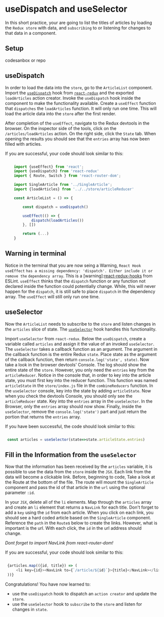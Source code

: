 # useDispatch and useSelector

In this short practice, your are going to list the titles of articles by loading
the `Redux store` with data, and `subscribing` to or listening for changes to
that data in a component.

## Setup

codesanbox or repo

## useDispatch

In order to load the data into the `store`, go to the `ArticleList` component.
Import the [`useDispatch`][react-redux-hooks] hook from
[`react-redux`][react-redux] and the exported `loadArticles` action creator.
Invoke the `useDispatch` hook inside the component to make the functionality
available. Create a `useEffect` function that `dispatches` the `loadArticles`
function. It will only run one time. This will load the article data into the
`store` after the first render.

After completion of the `useEffect`, navigate to the Redux devtools in the
browser. On the inspector side of the tools, click on the
`/articles/loadArticles` action. On the right side, click the `State` tab. When
opening the results you should see that the `entries` array has now been filled
with articles.

If you are successful, your code should look similar to this:

```js

    import {useEffect} from 'react';
    import {useDispatch} from 'react-redux'
    import { Route, Switch } from 'react-router-dom';

    import SingleArticle from '../SingleArticle';
    import {loadArticles} from '../../store/articleReducer'

    const ArticleList = () => {

        const dispatch = useDispatch()

        useEffect(() => {
            dispatch(loadArticles())
        }, [])

        return (...)
    }

```

## Warning in terminal

Notice in the terminal that you are now seing a Warning, `React Hook useEffect`
`has a missing dependency: 'dispatch'. Either include it or remove the`
`dependency array`. This is a [warning]:[react-redux-hooks] from ESLint.
`useEffect` thinks that the `dispatch` function or any function not declared
inside the function could potentially change. While, this will never happen for
the `dispatch`, it is still safe to place `dispatch` in the dependency array.
The `useEffect` will still only run one time.

## useSelector

Now the `ArticleList` needs to subscribe to the `store` and listen changes in
the `articles` slice of state. The [`useSelector`][react-redux-hooks] hook
handles this functionality.

Import `useSelector` from `react-redux`. Below the `useDispatch`, create a
variable called `articles` and assign it the value of an invoked `useSelector`.
The `useSelector` takes a callback function as an argument. The argument in the
callback function is the entire Redux `state`. Place state as
the argument of the callback function, then return `console.log('state',
state)`. Now take a look in the browser devtools' Console. The log should
show the entire state of the `store`. However, you only need the `entries` key
from the `articleReducer`. Notice in the console that, in order to key into the
article state, you must first key into the reducer function. This function was
named `articleState` in the `store/index.js` file in the `combineReducers`
function. In the `useSelector` console, key into the state by adding
`articleState`. Now when you check the devtools Console, you should only see
the `articleReducer` state. Key into the `entries`
array in the `useSelector`. In the Browser, only the `entries` array should now
show. Finally, inside the `useSelector`, remove the `console.log('state')` part
and just return the portion that returns the `entries` array.

If you have been successful, the code should look similar to this:

```js

 const articles = useSelector(state=>state.articleState.entries)

```

## Fill in the Information from the `useSelector`

Now that the information has been received by the `articles` variable, it is
possible to use the data from the `store` inside the `JSX`. Each link from the
data will become a clickable link. Before, beginning to code, Take a look at the
Route at the bottom of the file. The route will mount the `SingleArticle`
component and pass the id of that article in the `url` using the optional
parameter `:id`.

In your `JSX`, delete all of the `li` elements. Map through the `articles` array
and create an `li` element that returns a `NavLink` for each title. Don't forget
to add a `key` using the `id` from each article. When you click on each link,
you should see a hard coded article based on the `SingleArticle` component.
Reference the `path` in the `Route`s below to create the links. However, what is
important is the url. With each click, the `id` in the url address should
change.

*Dont forget to import NavLink from react-router-dom!*

If you are successful, your code should look similar to this:

```js

 {articles.map(({id, title}) => (
     <li key={id}><NavLink to={`/article/${id}`}>{title}</NavLink></li>
 ))}

```

Congratulations! You have now learned to:

- use the `useDispatch` hook to dispatch an `action creator` and update the
  `store`.
- use the `useSelector` hook to `subscribe` to the `store` and listen for
  changes in `state`.

[react-redux]: https://react-redux.js.org/introduction/getting-started
[react-redux-hooks]: https://react-redux.js.org/api/hooks
